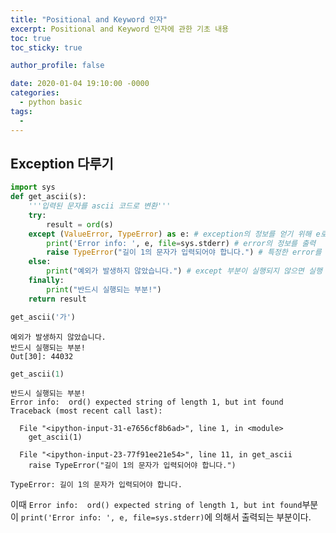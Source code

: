 ```yaml
---
title: "Positional and Keyword 인자"
excerpt: Positional and Keyword 인자에 관한 기초 내용
toc: true
toc_sticky: true

author_profile: false

date: 2020-01-04 19:10:00 -0000
categories: 
  - python basic
tags:
  - 
---
```

## Exception 다루기
```python
import sys
def get_ascii(s):
    '''입력된 문자를 ascii 코드로 변환'''
    try:
        result = ord(s)
    except (ValueError, TypeError) as e: # exception의 정보를 얻기 위해 e로 저장
        print('Error info: ', e, file=sys.stderr) # error의 정보를 출력
        raise TypeError("길이 1의 문자가 입력되어야 합니다.") # 특정한 error를 발생
    else:
        print("예외가 발생하지 않았습니다.") # except 부분이 실행되지 않으면 실행
    finally:
        print("반드시 실행되는 부분!")
    return result
```
```python
get_ascii('가')
```
```
예외가 발생하지 않았습니다.
반드시 실행되는 부분!
Out[30]: 44032
```
```python
get_ascii(1)      
```
```
반드시 실행되는 부분!
Error info:  ord() expected string of length 1, but int found
Traceback (most recent call last):

  File "<ipython-input-31-e7656cf8b6ad>", line 1, in <module>
    get_ascii(1)

  File "<ipython-input-23-77f91ee21e54>", line 11, in get_ascii
    raise TypeError("길이 1의 문자가 입력되어야 합니다.")

TypeError: 길이 1의 문자가 입력되어야 합니다.
```
이때 `Error info:  ord() expected string of length 1, but int found`부분이 `print('Error info: ', e, file=sys.stderr)`에 의해서 출력되는 부분이다.

<!--stackedit_data:
eyJoaXN0b3J5IjpbODU3NjUyMzRdfQ==
-->